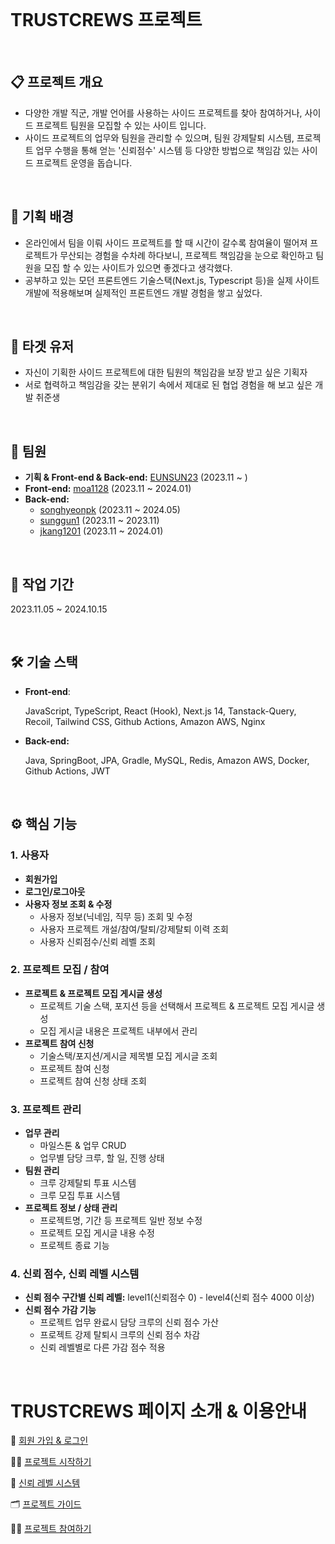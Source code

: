 <br/>

# TRUSTCREWS 프로젝트 

<br/>

## 📋 프로젝트 개요 
- 다양한 개발 직군, 개발 언어를 사용하는 사이드 프로젝트를 찾아 참여하거나, 사이드 프로젝트 팀원을 모집할 수 있는 사이트 입니다.
- 사이드 프로젝트의 업무와 팀원을 관리할 수 있으며, 팀원 강제탈퇴 시스템, 프로젝트 업무 수행을 통해 얻는 '신뢰점수' 시스템 등 다양한 방법으로
  책임감 있는 사이드 프로젝트 운영을 돕습니다. 

<br/>

## 📃 기획 배경

- 온라인에서 팀을 이뤄 사이드 프로젝트를 할 때 시간이 갈수록 참여율이 떨어져 프로젝트가 무산되는 경험을 수차례 하다보니, 프로젝트 책임감을 눈으로 확인하고 팀원을 모집 할 수 있는 사이트가 있으면 좋겠다고 생각했다.
- 공부하고 있는 모던 프론트엔드 기술스택(Next.js, Typescript 등)을 실제 사이트 개발에 적용해보며 실제적인 프론트엔드 개발 경험을 쌓고 싶었다.


<br/>


## 📌 타겟 유저

- 자신이 기획한 사이드 프로젝트에 대한 팀원의 책임감을 보장 받고 싶은 기획자
- 서로 협력하고 책임감을 갖는 분위기 속에서 제대로 된 협업 경험을 해 보고 싶은 개발 취준생


<br/>


## 👥 팀원

- **기획 & Front-end & Back-end:** [EUNSUN23](https://github.com/EUNSUN23) (2023.11 ~ )
- **Front-end:**  [moa1128](https://github.com/orgs/oneMonthProject/people/moa1128) (2023.11 ~ 2024.01)
- **Back-end:**
    - [songhyeonpk](https://github.com/orgs/oneMonthProject/people/songhyeonpk) (2023.11 ~ 2024.05)
    - [sunggun1](https://github.com/orgs/oneMonthProject/people/sunggun1) (2023.11 ~ 2023.11)
    - [jkang1201](https://github.com/orgs/oneMonthProject/people/jkang1201) (2023.11 ~ 2024.01)
 

<br/>


## 📅 작업 기간

2023.11.05 ~ 2024.10.15 


<br/>


## 🛠 기술 스택

- **Front-end**:
    
    JavaScript, TypeScript, React (Hook), Next.js 14, Tanstack-Query, Recoil, Tailwind CSS, Github Actions,  Amazon AWS,  Nginx 
    
- **Back-end:**
    
    Java, SpringBoot, JPA, Gradle, MySQL, Redis, Amazon AWS, Docker, Github Actions, JWT


<br/>

## ⚙️ 핵심 기능

### 1. **사용자**

- **회원가입**
- **로그인/로그아웃**
- **사용자 정보 조회 & 수정**
    - 사용자 정보(닉네임, 직무 등) 조회 및 수정
    - 사용자 프로젝트 개설/참여/탈퇴/강제탈퇴 이력 조회
    - 사용자 신뢰점수/신뢰 레벨 조회

### 2. 프로젝트 모집 / 참여

- **프로젝트 & 프로젝트 모집 게시글 생성**
    - 프로젝트 기술 스택, 포지션 등을 선택해서 프로젝트 & 프로젝트 모집 게시글 생성
    - 모집 게시글 내용은 프로젝트 내부에서 관리
- **프로젝트 참여 신청**
    - 기술스택/포지션/게시글 제목별 모집 게시글 조회
    - 프로젝트 참여 신청
    - 프로젝트 참여 신청 상태 조회

### 3. 프로젝트 관리

- **업무 관리**
    - 마일스톤 & 업무 CRUD
    - 업무별 담당 크루, 할 일, 진행 상태
- **팀원 관리**
    - 크루 강제탈퇴 투표 시스템
    - 크루 모집 투표 시스템
- **프로젝트 정보 / 상태 관리**
    - 프로젝트명, 기간 등 프로젝트 일반 정보 수정
    - 프로젝트 모집 게시글 내용 수정
    - 프로젝트 종료 기능

### 4. **신뢰 점수, 신뢰 레벨 시스템**

- **신뢰 점수 구간별 신뢰 레벨:** level1(신뢰점수 0) - level4(신뢰 점수 4000 이상)
- **신뢰 점수 가감 기능**
    - 프로젝트 업무 완료시 담당 크루의 신뢰 점수 가산
    - 프로젝트 강제 탈퇴시 크루의 신뢰 점수 차감
    - 신뢰 레벨별로 다른 가감 점수 적용
 


<br/>



# TRUSTCREWS 페이지 소개 & 이용안내 

👋 [회원 가입 & 로그인](https://www.notion.so/103ddc74b864807791ced1f3461a9b1b?pvs=21)

👩‍💻 [프로젝트 시작하기](https://www.notion.so/103ddc74b8648090aee4e3a385cea5c2?pvs=21)

🔢 [신뢰 레벨 시스템](https://www.notion.so/104ddc74b86480b6ae0ee50670d21691?pvs=21)

🗂 [프로젝트 가이드](https://www.notion.so/104ddc74b86480a88adbc2e70fd54b18?pvs=21)

🙋‍♀️ [프로젝트 참여하기](https://www.notion.so/17b9f99de14d4bc2b54ed8057ae95faf?pvs=21)
